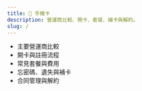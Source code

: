 ```yaml
---
title: 📱 手機卡
description: 營運商比較、開卡、套餐、補卡與解約。
slug: /
---
```


- 主要營運商比較
- 開卡與註冊流程
- 常見套餐與費用
- 忘密碼、遺失與補卡
- 合同管理與解約
